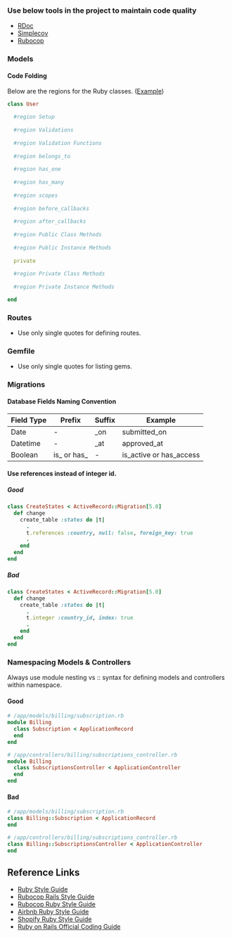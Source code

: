 ### Use below tools in the project to maintain code quality

* [RDoc](https://ruby.github.io/rdoc/)
* [Simplecov](https://github.com/colszowka/simplecov)
* [Rubocop](http://www.rubocop.org/en/stable/)

### Models

#### Code Folding

Below are the regions for the Ruby classes. ([Example](https://gist.github.com/harshalbhakta/39a332a5792195a4380bb28b5cefc964))


````ruby
class User

  #region Setup
  
  #region Validations
  
  #region Validation Functions
  
  #region belongs_to
  
  #region has_one
  
  #region has_many
  
  #region scopes
    
  #region before_callbacks
  
  #region after_callbacks
  
  #region Public Class Methods
  
  #region Public Instance Methods
  
  private
  
  #region Private Class Methods
  
  #region Private Instance Methods

end

````

### Routes

* Use only single quotes for defining routes.

### Gemfile

* Use only single quotes for listing gems.

### Migrations

#### Database Fields Naming Convention

| Field Type  |  Prefix  | Suffix  | Example |
|---|---|---|----|
| Date  | - | _on | submitted_on |
| Datetime  | - | _at  | approved_at |
| Boolean  | is_ or has_ | - | is_active or has_access |

#### Use references instead of integer id.

##### Good

````ruby
class CreateStates < ActiveRecord::Migration[5.0]
  def change
    create_table :states do |t|
      .
      t.references :country, null: false, foreign_key: true
      .
    end
  end
end
````

##### Bad

````ruby
class CreateStates < ActiveRecord::Migration[5.0]
  def change
    create_table :states do |t|
      .
      t.integer :country_id, index: true
      .
    end
  end
end
````

### Namespacing Models & Controllers

Always use module nesting vs :: syntax for defining models and controllers within namespace.

#### Good

````ruby
# /app/models/billing/subscription.rb
module Billing
  class Subscription < ApplicationRecord
  end
end

# /app/controllers/billing/subscriptions_controller.rb
module Billing
  class SubscriptionsController < ApplicationController
  end
end
````

#### Bad

````ruby
# /app/models/billing/subscription.rb
class Billing::Subscription < ApplicationRecord
end

# /app/controllers/billing/subscriptions_controller.rb
class Billing::SubscriptionsController < ApplicationController
end
````

## Reference Links

* [Ruby Style Guide](https://rubystyle.guide/)
* [Rubocop Rails Style Guide](https://github.com/rubocop-hq/rails-style-guide)
* [Rubocop Ruby Style Guide](https://github.com/rubocop-hq/ruby-style-guide)
* [Airbnb Ruby Style Guide](https://github.com/airbnb/ruby)
* [Shopify Ruby Style Guide](https://shopify.github.io/ruby-style-guide/)
* [Ruby on Rails Official Coding Guide](https://guides.rubyonrails.org/contributing_to_ruby_on_rails.html#follow-the-coding-conventions)
